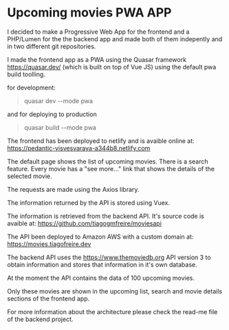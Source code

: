 # Upcoming movies PWA APP

I decided to make a Progressive Web App for the frontend and a PHP/Lumen for the the backend app and made both of them indepently and in two different git repositories.

I made the frontend app as a PWA using the Quasar framework https://quasar.dev/ (which is built on top of Vue JS) using the default pwa build toolling.

for development:
>quasar dev --mode pwa

and for deploying to production
> quasar build --mode pwa

The frontend has been deployed to netlify and is avaible online at:
https://pedantic-visvesvaraya-a344b8.netlify.com

The default page shows the list of upcoming movies. There is a search feature. Every movie has a "see more..." link that shows the details of the selected movie.

The requests are made using the Axios library.

The information returned by the API is stored using Vuex.

The information is retrieved from the backend API. It's source code is avaible at:
https://github.com/tiagogmfreire/moviesapi

The API been deployed to Amazon AWS with a custom domain at:
https://movies.tiagofreire.dev

The backend API uses the https://www.themoviedb.org API version 3 to obtain information and stores that information in it's own database.

At the moment the API contains the data of 100 upcoming movies.

Only these movies are shown in the upcoming list, search and movie details sections of the frontend app.

For more information about the architecture please check the read-me file of the backend project.

